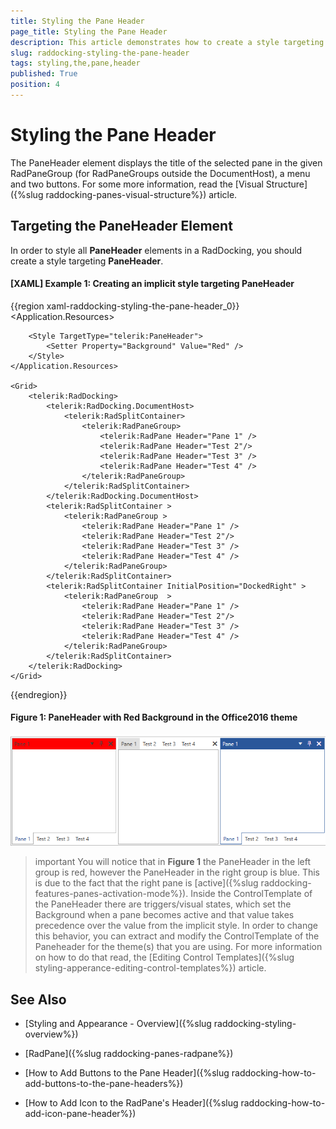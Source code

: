 ```yaml
---
title: Styling the Pane Header
page_title: Styling the Pane Header
description: This article demonstrates how to create a style targeting the PaneHeader element.
slug: raddocking-styling-the-pane-header
tags: styling,the,pane,header
published: True
position: 4
---
```


# Styling the Pane Header

The PaneHeader element displays the title of the selected pane in the given RadPaneGroup (for RadPaneGroups outside the DocumentHost), a menu and two buttons. For some more information, read the [Visual Structure]({%slug raddocking-panes-visual-structure%}) article.

## Targeting the PaneHeader Element

In order to style all __PaneHeader__ elements in a RadDocking, you should create a style targeting __PaneHeader__.

#### __[XAML] Example 1: Creating an implicit style targeting PaneHeader__

{{region xaml-raddocking-styling-the-pane-header_0}}
	<Application.Resources>
		<!-- If you are using the NoXaml binaries, you will have to base the style on the default one for the theme like so: 
		<Style TargetType="telerik:PaneHeader" BasedOn="{StaticResource PaneHeaderStyle}">-->

		<Style TargetType="telerik:PaneHeader">
			<Setter Property="Background" Value="Red" />
		</Style>
	</Application.Resources>

	<Grid>
        <telerik:RadDocking>
            <telerik:RadDocking.DocumentHost>
                <telerik:RadSplitContainer>
                    <telerik:RadPaneGroup>
                        <telerik:RadPane Header="Pane 1" />
                        <telerik:RadPane Header="Test 2"/>
                        <telerik:RadPane Header="Test 3" />
                        <telerik:RadPane Header="Test 4" />
                    </telerik:RadPaneGroup>
                </telerik:RadSplitContainer>
            </telerik:RadDocking.DocumentHost>
            <telerik:RadSplitContainer >
                <telerik:RadPaneGroup >
                    <telerik:RadPane Header="Pane 1" />
                    <telerik:RadPane Header="Test 2"/>
                    <telerik:RadPane Header="Test 3" />
                    <telerik:RadPane Header="Test 4" />
                </telerik:RadPaneGroup>
            </telerik:RadSplitContainer>
            <telerik:RadSplitContainer InitialPosition="DockedRight" >
                <telerik:RadPaneGroup  >
                    <telerik:RadPane Header="Pane 1" />
                    <telerik:RadPane Header="Test 2"/>
                    <telerik:RadPane Header="Test 3" />
                    <telerik:RadPane Header="Test 4" />
                </telerik:RadPaneGroup>
            </telerik:RadSplitContainer>
        </telerik:RadDocking>
    </Grid>
{{endregion}}

#### __Figure 1: PaneHeader with Red Background in the Office2016 theme__
![PaneHeader with Red Background](images/RadDocking_PaneHeader_Styling.png)

>important You will notice that in __Figure 1__ the PaneHeader in the left group is red, however the PaneHeader in the right group is blue. This is due to the fact that the right pane is [active]({%slug raddocking-features-panes-activation-mode%}). Inside the ControlTemplate of the PaneHeader there are triggers/visual states, which set the Background when a pane becomes active and that value takes precedence over the value from the implicit style. In order to change this behavior, you can extract and modify the ControlTemplate of the Paneheader for the theme(s) that you are using. For more information on how to do that read, the [Editing Control Templates]({%slug styling-apperance-editing-control-templates%}) article.

## See Also

 * [Styling and Appearance - Overview]({%slug raddocking-styling-overview%})

 * [RadPane]({%slug raddocking-panes-radpane%})

 * [How to Add Buttons to the Pane Header]({%slug raddocking-how-to-add-buttons-to-the-pane-headers%})

 * [How to Add Icon to the RadPane's Header]({%slug raddocking-how-to-add-icon-pane-header%})
